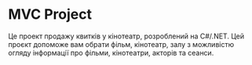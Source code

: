 # MVC Project

Це проект продажу квитків у кінотеатр, розроблений на С#/.NET. Цей проєкт допоможе вам обрати фільм, кінотеатр, залу з можливістю огляду інформації про фільми, кінотеатри, акторів та сеанси.
